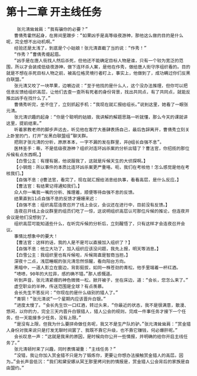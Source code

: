 # 第十二章 开主线任务
        张元清耸耸肩：“我有骗你的必要？”
       曹倩秀霍然起身，在房间里踱步：“如果凶手是高等级夜游神，那他这么做的目的是什么呢，完全想不出动机啊。”
       经验还是太浅了，到底是个小姑娘！张元清直截了当的说：“作秀！”
       “作秀？”曹倩秀蹙起眉。
       “凶手是在唐人街找人然后杀死，但他还不能确定目标人物是谁，只有一个较为宽泛的范围，所以才会装成低级夜游神，做下连环杀人案，是他在作秀，做给唐人街守序组织看的。目的就是不想在杀死目标人物之前，被高位格灵境行者盯上，事实上，他做到了，成功瞒过你们反黑白联盟。”
       张元清又咬了一块苹果，边嚼边说：“至于他找的是什么人，这个没办法推理，但你可以把信息反馈给组织高层，让他们去查一查所有死者的身份背景，找出共同点，有了共同点，就能反推出凶手在找什么了。”
       曹倩秀听完，坐不住了，立刻抓起手机：“我现在就汇报给组长。”说到这里，她看了一眼张元清。
       张元清识趣的起身：“你是个聪明的姑娘，我讲解的解题思路一听就懂，那么今天的课就讲这里，提前结束。”
       听着家教老师的脚步声远去，听见他在客厅大善肆表扬自己，最后告辞离开，曹倩秀立刻关上卧室的门，打开“反黑白联盟组”聊天群。
       把刚才张元清的分析，原原本本，一字不漏的发在群里，并@组长自强不息”。
       医林圣手：嘶，不是低级夜游神？组织对连环凶杀案的分析出错了？曹法官，你招揽的那位斥候有点东西啊。】
       【白雪公主：有理有据，他说服我了，这就是斥候天生的大侦探啊。】
       【小钢炮：所以事件的本质比连环凶杀案更严重咯，呃，我们在考核他！怎么感觉是他在考核我们。】
       【自强不息：@曹法官，看完了，现在就汇报给消息给执事，看看高层，是什么反应。】
       【曹法官：有结果记得通知我们。】
       众人你一嘴我一嘴的分析、推理着，顺便等待自强不息的反馈。
       结果直到11点自强不息的反馈才姗姗来迟：
       【自强不息：组织高层连夜召开了线上会议，会议还在进行中，目前没有反馈。】
       连夜召开线上会议群里的组员们吃了一惊，这说明组织高层认可那位斥候的推论，但连夜开会议是他们没想到了。
       组织高层可能知道些什么，在听完斥候的分析后，立刻醒悟了，只有这样才会连夜召开会议。
       事情比想象中的要大！
       【曹法官：这样的话，我的人是不是可以直接加入组织了？】
       【自强不息：他立大功了，加入组织应该没问题，我先上报，明天等消息。】
       【白雪公主：我组织里也有斥候啦，斥候简直是智商当担。】
       深夜十二点，浅层睡眠的张元清忽然惊醒，看向阳台方向。
       黑暗中，一道人影立在窗边，背影挺拔，如同一株苍劲的青松，他手里端着一杯红酒。
       “啧啧，90年的大拉菲，感的确不错。”那人感慨道。
       听到声音，张元清紧绷的神色微微一松，掀开被子，坐在床边，道：“会长，您怎么来了。”
       虚空职业的半神，传送范围是全球？有点羡慕。
       会长先生不答反问：“你现在的是什么级别的猎人了。”
       “青铜！”张元清说“一个星期内应该晋升白银。”
       “进度太慢了。“会长先生饮一口红酒，转过头来，“你最近的状态，我不是很满意，散漫、悠闲，以你的力，完全三天内晋升白银猎人，猎人公会的规则，完成一件事任务才接下一个任务，但一天能接多少任务，没有上限。”
       “是没有上限，但我为什么要拼命做任务呢，我又不是生产队的驴。”张元清耸耸肩：“赏金猎人身份对我来说只是打发无聊时间罢了、我既不靠它升级，也不靠它赚钱，何必爆肝呢。”
       会长叹息一声：“这就是我来的原因，是时候向你公开一些情报，并明确的给你开启主线任务了。”
       张元清顿时来了兴趣，同时表情凝重：“主线任务？”
       “没错，我让你加入赏金猎不只是为了锻炼你，更要让你想办法接触赏金猎人的高层。因为…”会长声音低沉：“我们和黛安娜从冥王那里拷问到的情报是，赏金猎人公会背后的家族是自由盟约。”